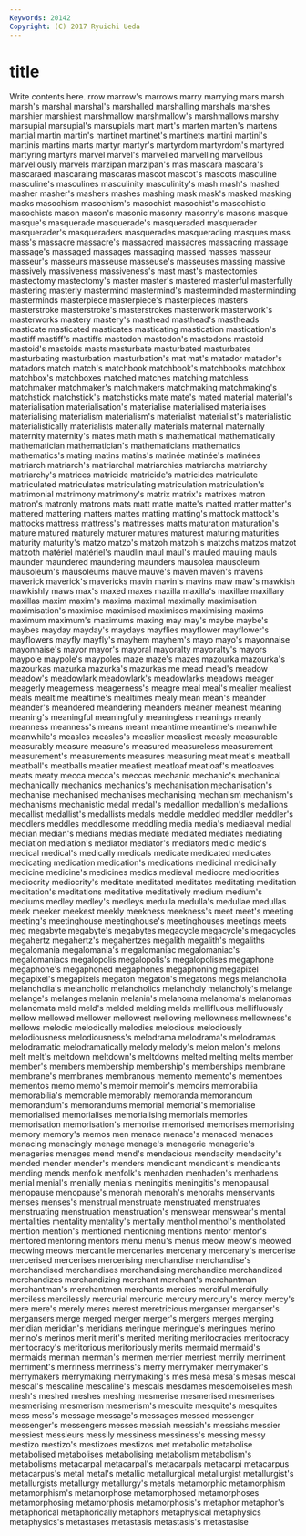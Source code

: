 ```yaml
---
Keywords: 20142 
Copyright: (C) 2017 Ryuichi Ueda
---
```


# title

Write contents here.
rrow marrow's marrows marry
marrying mars marsh marsh's marshal marshal's marshalled marshalling marshals marshes
marshier marshiest marshmallow marshmallow's marshmallows marshy marsupial marsupial's marsupials mart
mart's marten marten's martens martial martin martin's martinet martinet's martinets
martini martini's martinis martins marts martyr martyr's martyrdom martyrdom's martyred
martyring martyrs marvel marvel's marvelled marvelling marvellous marvellously marvels marzipan
marzipan's mas mascara mascara's mascaraed mascaraing mascaras mascot mascot's mascots
masculine masculine's masculines masculinity masculinity's mash mash's mashed masher masher's
mashers mashes mashing mask mask's masked masking masks masochism masochism's
masochist masochist's masochistic masochists mason mason's masonic masonry masonry's masons
masque masque's masquerade masquerade's masqueraded masquerader masquerader's masqueraders masquerades masquerading
masques mass mass's massacre massacre's massacred massacres massacring massage massage's
massaged massages massaging massed masses masseur masseur's masseurs masseuse masseuse's
masseuses massing massive massively massiveness massiveness's mast mast's mastectomies mastectomy
mastectomy's master master's mastered masterful masterfully mastering masterly mastermind mastermind's
masterminded masterminding masterminds masterpiece masterpiece's masterpieces masters masterstroke masterstroke's masterstrokes
masterwork masterwork's masterworks mastery mastery's masthead masthead's mastheads masticate masticated
masticates masticating mastication mastication's mastiff mastiff's mastiffs mastodon mastodon's mastodons
mastoid mastoid's mastoids masts masturbate masturbated masturbates masturbating masturbation masturbation's
mat mat's matador matador's matadors match match's matchbook matchbook's matchbooks
matchbox matchbox's matchboxes matched matches matching matchless matchmaker matchmaker's matchmakers
matchmaking matchmaking's matchstick matchstick's matchsticks mate mate's mated material material's
materialisation materialisation's materialise materialised materialises materialising materialism materialism's materialist materialist's
materialistic materialistically materialists materially materials maternal maternally maternity maternity's mates
math math's mathematical mathematically mathematician mathematician's mathematicians mathematics mathematics's mating
matins matins's matinée matinée's matinées matriarch matriarch's matriarchal matriarchies matriarchs
matriarchy matriarchy's matrices matricide matricide's matricides matriculate matriculated matriculates matriculating
matriculation matriculation's matrimonial matrimony matrimony's matrix matrix's matrixes matron matron's
matronly matrons mats matt matte matte's matted matter matter's mattered
mattering matters mattes matting matting's mattock mattock's mattocks mattress mattress's
mattresses matts maturation maturation's mature matured maturely maturer matures maturest
maturing maturities maturity maturity's matzo matzo's matzoh matzoh's matzohs matzos
matzot matzoth matériel matériel's maudlin maul maul's mauled mauling mauls
maunder maundered maundering maunders mausolea mausoleum mausoleum's mausoleums mauve mauve's
maven maven's mavens maverick maverick's mavericks mavin mavin's mavins maw
maw's mawkish mawkishly maws max's maxed maxes maxilla maxilla's maxillae
maxillary maxillas maxim maxim's maxima maximal maximally maximisation maximisation's maximise
maximised maximises maximising maxims maximum maximum's maximums maxing may may's
maybe maybe's maybes mayday mayday's maydays mayflies mayflower mayflower's mayflowers
mayfly mayfly's mayhem mayhem's mayo mayo's mayonnaise mayonnaise's mayor mayor's
mayoral mayoralty mayoralty's mayors maypole maypole's maypoles maze maze's mazes
mazourka mazourka's mazourkas mazurka mazurka's mazurkas me mead mead's meadow
meadow's meadowlark meadowlark's meadowlarks meadows meager meagerly meagerness meagerness's meagre
meal meal's mealier mealiest meals mealtime mealtime's mealtimes mealy mean
mean's meander meander's meandered meandering meanders meaner meanest meaning meaning's
meaningful meaningfully meaningless meanings meanly meanness meanness's means meant meantime
meantime's meanwhile meanwhile's measles measles's measlier measliest measly measurable measurably
measure measure's measured measureless measurement measurement's measurements measures measuring meat
meat's meatball meatball's meatballs meatier meatiest meatloaf meatloaf's meatloaves meats
meaty mecca mecca's meccas mechanic mechanic's mechanical mechanically mechanics mechanics's
mechanisation mechanisation's mechanise mechanised mechanises mechanising mechanism mechanism's mechanisms mechanistic
medal medal's medallion medallion's medallions medallist medallist's medallists medals meddle
meddled meddler meddler's meddlers meddles meddlesome meddling media media's mediaeval
medial median median's medians medias mediate mediated mediates mediating mediation
mediation's mediator mediator's mediators medic medic's medical medical's medically medicals
medicate medicated medicates medicating medication medication's medications medicinal medicinally medicine
medicine's medicines medics medieval mediocre mediocrities mediocrity mediocrity's meditate meditated
meditates meditating meditation meditation's meditations meditative meditatively medium medium's mediums
medley medley's medleys medulla medulla's medullae medullas meek meeker meekest
meekly meekness meekness's meet meet's meeting meeting's meetinghouse meetinghouse's meetinghouses
meetings meets meg megabyte megabyte's megabytes megacycle megacycle's megacycles megahertz
megahertz's megahertzes megalith megalith's megaliths megalomania megalomania's megalomaniac megalomaniac's megalomaniacs
megalopolis megalopolis's megalopolises megaphone megaphone's megaphoned megaphones megaphoning megapixel megapixel's
megapixels megaton megaton's megatons megs melancholia melancholia's melancholic melancholics melancholy
melancholy's melange melange's melanges melanin melanin's melanoma melanoma's melanomas melanomata
meld meld's melded melding melds mellifluous mellifluously mellow mellowed mellower
mellowest mellowing mellowness mellowness's mellows melodic melodically melodies melodious melodiously
melodiousness melodiousness's melodrama melodrama's melodramas melodramatic melodramatically melody melody's melon
melon's melons melt melt's meltdown meltdown's meltdowns melted melting melts
member member's members membership membership's memberships membrane membrane's membranes membranous
memento memento's mementoes mementos memo memo's memoir memoir's memoirs memorabilia
memorabilia's memorable memorably memoranda memorandum memorandum's memorandums memorial memorial's memorialise
memorialised memorialises memorialising memorials memories memorisation memorisation's memorise memorised memorises
memorising memory memory's memos men menace menace's menaced menaces menacing
menacingly menage menage's menagerie menagerie's menageries menages mend mend's mendacious
mendacity mendacity's mended mender mender's menders mendicant mendicant's mendicants mending
mends menfolk menfolk's menhaden menhaden's menhadens menial menial's menially menials
meningitis meningitis's menopausal menopause menopause's menorah menorah's menorahs menservants menses
menses's menstrual menstruate menstruated menstruates menstruating menstruation menstruation's menswear menswear's
mental mentalities mentality mentality's mentally menthol menthol's mentholated mention mention's
mentioned mentioning mentions mentor mentor's mentored mentoring mentors menu menu's
menus meow meow's meowed meowing meows mercantile mercenaries mercenary mercenary's
mercerise mercerised mercerises mercerising merchandise merchandise's merchandised merchandises merchandising merchandize
merchandized merchandizes merchandizing merchant merchant's merchantman merchantman's merchantmen merchants mercies
merciful mercifully merciless mercilessly mercurial mercuric mercury mercury's mercy mercy's
mere mere's merely meres merest meretricious merganser merganser's mergansers merge
merged merger merger's mergers merges merging meridian meridian's meridians meringue
meringue's meringues merino merino's merinos merit merit's merited meriting meritocracies
meritocracy meritocracy's meritorious meritoriously merits mermaid mermaid's mermaids merman merman's
mermen merrier merriest merrily merriment merriment's merriness merriness's merry merrymaker
merrymaker's merrymakers merrymaking merrymaking's mes mesa mesa's mesas mescal mescal's
mescaline mescaline's mescals mesdames mesdemoiselles mesh mesh's meshed meshes meshing
mesmerise mesmerised mesmerises mesmerising mesmerism mesmerism's mesquite mesquite's mesquites mess
mess's message message's messages messed messenger messenger's messengers messes messiah
messiah's messiahs messier messiest messieurs messily messiness messiness's messing messy
mestizo mestizo's mestizoes mestizos met metabolic metabolise metabolised metabolises metabolising
metabolism metabolism's metabolisms metacarpal metacarpal's metacarpals metacarpi metacarpus metacarpus's metal
metal's metallic metallurgical metallurgist metallurgist's metallurgists metallurgy metallurgy's metals metamorphic
metamorphism metamorphism's metamorphose metamorphosed metamorphoses metamorphosing metamorphosis metamorphosis's metaphor metaphor's
metaphorical metaphorically metaphors metaphysical metaphysics metaphysics's metastases metastasis metastasis's metastasise
